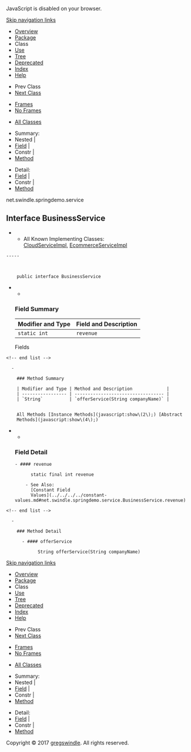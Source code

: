 JavaScript is disabled on your browser.

[Skip navigation
    links](#skip.navbar.top "Skip navigation links")

  - [Overview](../../../../overview-summary.md)
  - [Package](package-summary.md)
  - Class
  - [Use](class-use/BusinessService.md)
  - [Tree](package-tree.md)
  - [Deprecated](../../../../deprecated-list.md)
  - [Index](../../../../index-all.md)
  - [Help](../../../../help-doc.md)

<!-- end list -->

  - Prev Class
  - [Next Class](../../../../net/swindle/springdemo/service/RecruitmentService.md "interface in net.swindle.springdemo.service")

<!-- end list -->

  - [Frames](../../../../index.md?net/swindle/springdemo/service/BusinessService.md)
  - [No Frames](BusinessService.md)

<!-- end list -->

  - [All Classes](../../../../allclasses-noframe.md)

<!-- end list -->

  - Summary: 
  - Nested | 
  - [Field](#field.summary) | 
  - Constr | 
  - [Method](#method.summary)

<!-- end list -->

  - Detail: 
  - [Field](#field.detail) | 
  - Constr | 
  - [Method](#method.detail)

net.swindle.springdemo.service

## Interface BusinessService

  -   - All Known Implementing
        Classes:  
        [CloudServiceImpl](../../../../net/swindle/springdemo/serviceimpl/CloudServiceImpl.md "class in net.swindle.springdemo.serviceimpl"),
        [EcommerceServiceImpl](../../../../net/swindle/springdemo/serviceimpl/EcommerceServiceImpl.md "class in net.swindle.springdemo.serviceimpl")
    
    -----
    
      
    
        public interface BusinessService

<!-- end list -->

  -   - 
        
        ### Field Summary
        
        | Modifier and Type | Field and Description |
        | ----------------- | --------------------- |
        | `static int`      | `revenue`             |
        

        Fields 
    
    <!-- end list -->
    
      - 
        
        ### Method Summary
        
        | Modifier and Type | Method and Description             |
        | ----------------- | ---------------------------------- |
        | `String`          | `offerService(String companyName)` |
        

        All Methods [Instance Methods](javascript:show\(2\);) [Abstract
        Methods](javascript:show\(4\);) 

<!-- end list -->

  -   - 
        
        ### Field Detail
        
          - #### revenue
            
                static final int revenue
            
              - See Also:  
                [Constant Field
                Values](../../../../constant-values.md#net.swindle.springdemo.service.BusinessService.revenue)
    
    <!-- end list -->
    
      - 
        
        ### Method Detail
        
          - #### offerService
            
                String offerService(String companyName)

[Skip navigation
    links](#skip.navbar.bottom "Skip navigation links")

  - [Overview](../../../../overview-summary.md)
  - [Package](package-summary.md)
  - Class
  - [Use](class-use/BusinessService.md)
  - [Tree](package-tree.md)
  - [Deprecated](../../../../deprecated-list.md)
  - [Index](../../../../index-all.md)
  - [Help](../../../../help-doc.md)

<!-- end list -->

  - Prev Class
  - [Next Class](../../../../net/swindle/springdemo/service/RecruitmentService.md "interface in net.swindle.springdemo.service")

<!-- end list -->

  - [Frames](../../../../index.md?net/swindle/springdemo/service/BusinessService.md)
  - [No Frames](BusinessService.md)

<!-- end list -->

  - [All Classes](../../../../allclasses-noframe.md)

<!-- end list -->

  - Summary: 
  - Nested | 
  - [Field](#field.summary) | 
  - Constr | 
  - [Method](#method.summary)

<!-- end list -->

  - Detail: 
  - [Field](#field.detail) | 
  - Constr | 
  - [Method](#method.detail)

Copyright © 2017 [gregswindle](https://github.com/gregswindle). All
rights reserved.
